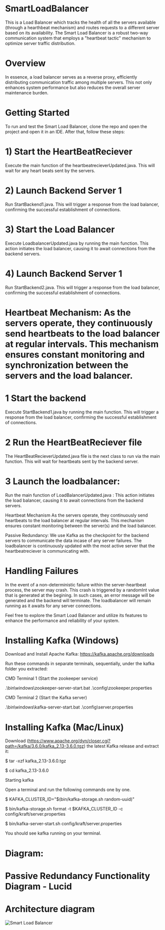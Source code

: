 # SmartLoadBalancer

This is a Load Balancer which tracks the health of all the servers available (through a hearthbeat mechanism) and routes requests to a different server based on its availability.
The Smart Load Balancer is a robust two-way communication system that employs a "heartbeat tactic" mechanism to optimize server traffic distribution.

# Overview

In essence, a load balancer serves as a reverse proxy, efficiently distributing communication traffic among multiple servers. This not only enhances system performance but also reduces the overall server maintenance burden.

# Getting Started

To run and test the Smart Load Balancer, clone the repo and open the project and open it in an IDE. After that, follow these steps:

# 1) Start the HeartBeatReciever
Execute the main function of the heartbeatrecieverUpdated.java. This will wait for any heart beats sent by the servers.

# 2) Launch Backend Server 1

Run StartBackend1.java. This will trigger a response from the load balancer, confirming the successful establishment of connections.

# 3) Start the Load Balancer

Execute LoadbalancerUpdated.java by running the main function. This action initiates the load balancer, causing it to await connections from the backend servers.

# 4) Launch Backend Server 1

Run StartBackend2.java. This will trigger a response from the load balancer, confirming the successful establishment of connections.

Heartbeat Mechanism:
As the servers operate, they continuously send heartbeats to the load balancer at regular intervals. This mechanism ensures constant monitoring and synchronization between the servers and the load balancer.
=======
# 1 Start the backend 
Execute StartBackend1.java by running the main function. This will trigger a response from the load balancer, confirming the successful establishment of connections.

# 2 Run the HeartBeatReciever file
The HeartBeatRecieverUpdated.java file is the next class to run via the main function. This will wait for heartbeats sent by the backend server.

# 3 Launch the loadbalancer:
Run the main function of LoadBalancerUpdated.java : This action initiates the load balancer, causing it to await connections from the backend servers.

Heartbeat Mechanism
As the servers operate, they continuously send heartbeats to the load balancer at regular intervals. This mechanism ensures constant monitoring between the server(s) and the load balancer.

Passive Redundancy:
We use Kafka as the checkpoint for the backend servers to communicate the data incase of any server failures. The loadbalancer is continuously updated with the most active server that the heartbeatreciever is communicating with.

# Handling Failures

In the event of a non-deterministic failure within the server-heartbeat process, the server may crash. This crash is triggered by a randomInt value that is generated at the begining. In such cases, an error message will be generated and the backend will terminate. The loadbalancer will remain running as it awaits for any server connections.

Feel free to explore the Smart Load Balancer and utilize its features to enhance the performance and reliability of your system.

# Installing Kafka (Windows)
Download and Install Apache Kafka: https://kafka.apache.org/downloads

Run these commands in separate terminals, sequentially, under the kafka folder you extracted:

CMD Terminal 1 (Start the zookeeper service)

.\bin\windows\zookeeper-server-start.bat .\config\zookeeper.properties

CMD Terminal 2 (Start the Kafka server)

.\bin\windows\kafka-server-start.bat .\config\server.properties


# Installing Kafka (Mac/Linux)

Download (https://www.apache.org/dyn/closer.cgi?path=/kafka/3.6.0/kafka_2.13-3.6.0.tgz) the latest Kafka release and extract it:

$ tar -xzf kafka_2.13-3.6.0.tgz

$ cd kafka_2.13-3.6.0

Starting kafka

Open a terminal and run the following commands one by one. 

$ KAFKA_CLUSTER_ID="$(bin/kafka-storage.sh random-uuid)"

$ bin/kafka-storage.sh format -t $KAFKA_CLUSTER_ID -c config/kraft/server.properties

$ bin/kafka-server-start.sh config/kraft/server.properties

You should see kafka running on your terminal.

# Diagram:

Passive Redundancy Functionality Diagram - Lucid
=======
# Architecture diagram

![Smart Load Balancer](https://github.com/summahto/SmartLoadBalancer/assets/114707851/4e1fa7b3-2e68-41f2-80f9-d6b18ea0bd75)

